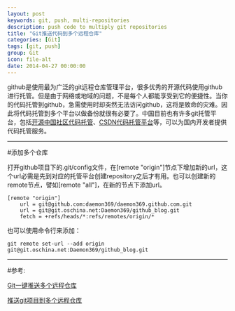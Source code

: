 ```yaml
---
layout: post
keywords: git, push, multi-repositories
description: push code to multiply git repositories
title: "Git推送代码到多个远程仓库"
categories: [Git]
tags: [git, push]
group: Git
icon: file-alt
date: 2014-04-27 00:00:00
---
```


github是使用最为广泛的git远程仓库管理平台，很多优秀的开源代码使用github进行托管。但是由于网络或地域的问题，不是每个人都能享受到它的便捷性。当你的代码托管到github，急需使用时却突然无法访问github，这将是致命的灾难。因此将代码托管到多个平台以做备份就很有必要了。中国目前也有许多git托管平台，包括[开源中国社区代码托管](http://git.oschina.net/)、[CSDN代码托管平台](http://code.csdn.net/)等，可以为国内开发者提供代码托管服务。

***

#添加多个仓库

打开github项目下的.git/config文件，在[remote "origin"]节点下增加新的url，这个url必需是先到对应的托管平台创建repository之后才有用。也可以创建新的remote节点，譬如[remote "all"]，在新的节点下添加url。

<!--excerpt-->

    [remote "origin"]
    	url = git@github.com:daemon369/daemon369.github.com.git
    	url = git@git.oschina.net:Daemon369/github_blog.git
    	fetch = +refs/heads/*:refs/remotes/origin/*

也可以使用命令行来添加：

    git remote set-url --add origin git@git.oschina.net:Daemon369/github_blog.git

***

#参考:

[Git一键推送多个远程仓库](http://my.oschina.net/chinesedragon/blog/81483)

[推送git项目到多个远程仓库](http://blog.codepiano.com/2013/07/03/push-multi-remote-repositories/)
